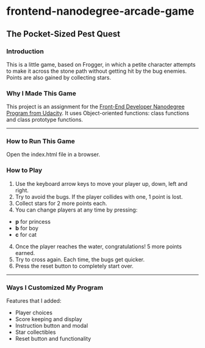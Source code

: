 frontend-nanodegree-arcade-game
===============================
## The Pocket-Sized Pest Quest ##

### Introduction ###

This is a little game, based on Frogger, in which a petite character attempts
to make it across the stone path without getting hit by the bug enemies. Points
are also gained by collecting stars.

### Why I Made This Game ###

This project is an assignment for the [Front-End Developer Nanodegree Program from
Udacity](https://www.udacity.com/course/front-end-web-developer-nanodegree--nd001). It uses Object-oriented functions: class functions and class prototype
functions.

-------------------------
### How to Run This Game ##
Open the index.html file in a browser.

### How to Play ###

1. Use the keyboard arrow keys to move your player up, down, left and right.
2. Try to avoid the bugs. If the player collides with one, 1 point is lost.
3. Collect stars for 2 more points each.
4. You can change players at any time by pressing:
  - **p** for princess
  - **b** for boy
  - **c** for cat
4. Once the player reaches the water, congratulations! 5 more points earned.
5. Try to cross again. Each time, the bugs get quicker.
6. Press the reset button to completely start over.

------------------
### Ways I Customized My Program ###

Features that I added:
- Player choices
- Score keeping and display
- Instruction button and modal
- Star collectibles
- Reset button and functionality

